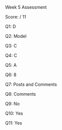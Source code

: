 Week 5 Assessment 

Score:   / 11


Q1: D



Q2: Model



Q3: C



Q4: C



Q5: A



Q6: 8



Q7: Posts and Comments



Q8: Comments



Q9: No



Q10: Yes



Q11: Yes